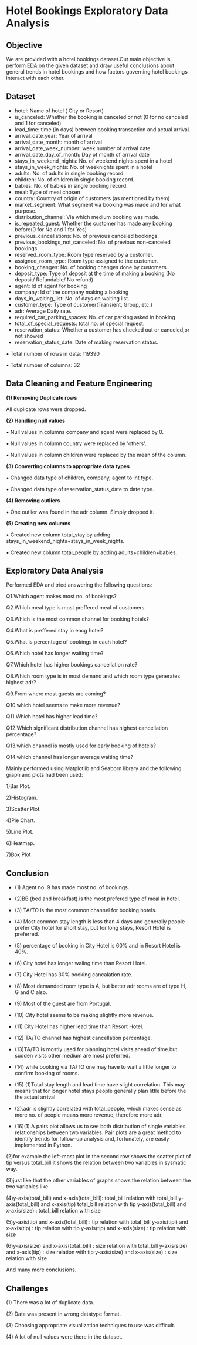 # **Hotel Bookings Exploratory Data Analysis**
 
## **Objective**

We are provided with a hotel bookings dataset.Out main objective is perform EDA on the given dataset and draw useful conclusions about general trends in hotel bookings and how factors governing hotel bookings interact with each other.

## **Dataset**
- hotel: Name of hotel ( City or Resort)
- is_canceled: Whether the booking is canceled or not (0 for no canceled and 1 for canceled)
- lead_time: time (in days) between booking transaction and actual arrival.
- arrival_date_year: Year of arrival
- arrival_date_month: month of arrival
- arrival_date_week_number: week number of arrival date.
- arrival_date_day_of_month: Day of month of arrival date
- stays_in_weekend_nights: No. of weekend nights spent in a hotel
- stays_in_week_nights: No. of weeknights spent in a hotel
- adults: No. of adults in single booking record.
- children: No. of children in single booking record.
- babies: No. of babies in single booking record. 
- meal: Type of meal chosen 
- country: Country of origin of customers (as mentioned by them)
- market_segment: What segment via booking was made and for what purpose.
- distribution_channel: Via which medium booking was made.
- is_repeated_guest: Whether the customer has made any booking before(0 for No and 1 for Yes)
- previous_cancellations: No. of previous canceled bookings.
- previous_bookings_not_canceled: No. of previous non-canceled bookings.
- reserved_room_type: Room type reserved by a customer.
- assigned_room_type: Room type assigned to the customer.
- booking_changes: No. of booking changes done by customers
- deposit_type: Type of deposit at the time of making a booking (No deposit/ Refundable/ No refund)
- agent: Id of agent for booking
- company: Id of the company making a booking
- days_in_waiting_list: No. of days on waiting list.
- customer_type: Type of customer(Transient, Group, etc.)
- adr: Average Daily rate.
- required_car_parking_spaces: No. of car parking asked in booking
- total_of_special_requests: total no. of special request.
- reservation_status: Whether a customer has checked out or canceled,or not showed 
- reservation_status_date: Date of making reservation status.

• Total number of rows in data: 119390
 
• Total number of columns: 32

## **Data Cleaning and Feature Engineering**

**(1) Removing Duplicate rows**

All duplicate rows were dropped.

**(2) Handling null values** 

• Null values in columns company and agent were replaced by 0. 

• Null values in column country were replaced by 'others'.

• Null values in column children were replaced by the mean of the column.

**(3) Converting columns to appropriate data types** 

• Changed data type of children, company, agent to int type. 

• Changed data type of reservation_status_date to date type.

**(4) Removing outliers** 

• One outlier was found in the adr column. Simply dropped it.

**(5) Creating new columns** 

• Created new column total_stay by adding stays_in_weekend_nights+stays_in_week_nights. 

• Created new column total_people by adding adults+children+babies.

## **Exploratory Data Analysis**

Performed EDA and tried answering the following questions:

Q1.Which agent makes most no. of bookings?

Q2.Which meal type is most preffered meal of customers

Q3.Which is the most common channel for booking hotels?

Q4.What is preffered stay in eacg hotel?

Q5.What is percentage of bookings in each hotel?

Q6.Which hotel has longer waiting time?

Q7.Which hotel has higher bookings cancellation rate?

Q8.Which room type is in most demand and which room type generates highest adr?

Q9.From where most guests are coming?

Q10.which hotel seems to make more revenue?

Q11.Which hotel has higher lead time?

Q12.Which significant distribution channel has highest cancellation percentage?

Q13.which channel is mostly used for early booking of hotels?

Q14.which channel has longer average waiting time?


Mainly performed using Matplotlib and Seaborn library and the following graph and plots had been used:

1)Bar Plot.

2)Histogram.

3)Scatter Plot.

4)Pie Chart.

5)Line Plot.

6)Heatmap.

7)Box Plot


 
 ## **Conclusion**
 - (1) Agent no. 9 has made most no. of bookings. 
 - (2)BB (bed and breakfast) is the most prefered type of meal in hotel.
- (3) TA/TO is the most common channel for booking hotels.
- (4)  Most common stay length is less than 4 days and generally people prefer City hotel for short stay, but for long stays, Resort Hotel is preferred.
- (5) percentage of booking in City Hotel is 60% and in Resort Hotel is 40%.
- (6) City hotel has longer waiing time than Resort Hotel.
- (7) City Hotel has 30% booking cancalation rate.
- (8) Most demanded room type is A, but better adr rooms are of type H, G and C also.
- (9) Most of the guest are from Portugal.
- (10) City hotel seems to be making slightly more revenue.
- (11) City Hotel has higher lead time than Resort Hotel.
- (12) TA/TO channel has highest cancellation percentage.
- (13)TA/TO is mostly used for planning hotel visits ahead of time.but sudden visits other medium are most preferred.
- (14) while booking via TA/TO one may have to wait a little longer to confirm booking of rooms.
- (15) (1)Total stay length and lead time have slight correlation. This may means that for longer hotel stays people generally plan little before the the actual arrival 
- (2).adr is slightly correlated with total_people, which makes sense as more no. of people means more revenue, therefore more adr.

- (16)(1).A pairs plot allows us to see both distribution of single variables relationships between two variables. Pair plots are a great method to identify trends for follow-up analysis and, fortunately, are easily implemented in Python.

(2)for example.the left-most plot in the second row shows the scatter plot of tip versus total_bill.it shows the relation between two variables in sysmatic way.

(3)just like that the other variables of graphs shows the relation between the two variables like.

(4)y-axis(total_bill) and x-axis(total_bill): total_bill relation with total_bill y-axis(total_bill) and x-axis(tip) total_bill relation with tip y-axis(total_bill) and x-axis(size) : total_bill relation with size

(5)y-axis(tip) and x-axis(total_bill) : tip relation with total_bill y-axis(tipl) and x-axis(tip) : tip relation with tip y-axis(tip) and x-axis(size) : tip relation with size

(6)y-axis(size) and x-axis(total_bill) : size relation with total_bill y-axis(size) and x-axis(tip) : size relation with tip y-axis(size) and x-axis(size) : size relation with size

And many more conclusions.


## **Challenges**
(1) There was a lot of duplicate data.

(2) Data was present in wrong datatype format.

(3) Choosing appropriate visualization techniques to use was difficult.

(4) A lot of null values were there in the dataset.
